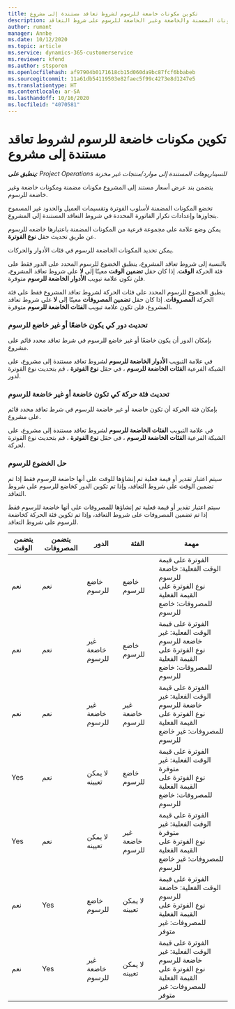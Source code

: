 ```yaml
---
title: تكوين مكونات خاضعة للرسوم لشروط تعاقد مستندة إلى مشروع
description: يقدم هذا الموضوع معلومات حول إعداد المكونات المضمنة والخاضعة وغير الخاضعة للرسوم على شروط التعاقد.
author: rumant
manager: Annbe
ms.date: 10/12/2020
ms.topic: article
ms.service: dynamics-365-customerservice
ms.reviewer: kfend
ms.author: stsporen
ms.openlocfilehash: af97904b0171618cb15d060da9bc87fcf6bbabeb
ms.sourcegitcommit: 11a61db54119503e82faec5f99c4273e8d1247e5
ms.translationtype: HT
ms.contentlocale: ar-SA
ms.lasthandoff: 10/16/2020
ms.locfileid: "4070581"
---
```

# <a name="configure-chargeable-components-of-a-project-based-contract-line"></a>تكوين مكونات خاضعة للرسوم لشروط تعاقد مستندة إلى مشروع

_**ينطبق على:** Project Operations للسيناريوهات المستندة إلى موارد/منتجات غير مخزنة‬_

يتضمن بند عرض أسعار مستند إلى المشروع مكونات مضمنة ومكونات خاضعة وغير خاضعة للرسوم.

تخضع المكونات المضمنة لأسلوب الفوترة وتقسيمات العميل والحدود غير المسموح بتجاوزها وإعدادات تكرار الفاتورة المحددة في شروط التعاقد المستندة إلى المشروع.

يمكن وضع علامة على مجموعة فرعية من المكونات المضمنة باعتبارها خاضعه للرسوم عن طريق تحديث حقل **نوع الفوترة**.

يمكن تحديد المكونات الخاضعة للرسوم في فئات الأدوار والحركات.

بالنسبة إلى شروط تعاقد المشروع، ينطبق الخضوع للرسوم المحدد على الدور فقط على فئة الحركة **الوقت**. إذا كان حقل **تضمين الوقت** معينّا إلى **لا** على شروط تعاقد المشروع، فلن تكون علامة تبويب **الأدوار الخاضعة للرسوم** متوفرة.

ينطبق الخضوع للرسوم المحدد على فئات الحركة لشروط تعاقد المشروع فقط على فئة الحركة **المصروفات**. إذا كان حقل **تضمين المصروفات** معينّا إلى **لا** على شروط تعاقد المشروع، فلن تكون علامة تبويب **الفئات الخاضعة للرسوم** متوفرة.

### <a name="update-a-role-to-be-chargeable-or-non-chargeable"></a>تحديث دور كي يكون خاضعًا أو غير خاضع للرسوم

بإمكان الدور أن يكون خاضعًا أو غير خاضع للرسوم في شرط تعاقد محدد قائم على مشروع.

في علامة التبويب **الأدوار الخاضعة للرسوم** لشروط تعاقد مستندة إلى مشروع، على الشبكة الفرعية **الفئات الخاضعة للرسوم** ، في حقل **نوع الفوترة** ، قم بتحديث نوع الفوترة لدور.

### <a name="update-a-transaction-category-to-be-chargeable-or-non-chargeable"></a>تحديث فئة حركة كي تكون خاضعة أو غير خاضعة للرسوم

بإمكان فئة الحركة أن تكون خاضعة أو غير خاضعة للرسوم في شرط تعاقد محدد قائم على مشروع.

في علامة التبويب **الفئات الخاضعة للرسوم** لشروط تعاقد مستندة إلى مشروع، على الشبكة الفرعية **الفئات الخاضعة للرسوم** ، في حقل **نوع الفوترة** ، قم بتحديث نوع الفوترة لحركة.

### <a name="resolve-chargeability"></a>حل الخضوع للرسوم

سيتم اعتبار تقدير أو قيمة فعلية تم إنشاؤها للوقت على أنها خاضعة للرسوم فقط إذا تم تضمين الوقت على شروط التعاقد، وإذا تم تكوين الدور كخاضع للرسوم على شروط التعاقد.

سيتم اعتبار تقدير أو قيمة فعلية تم إنشاؤها للمصروفات على أنها خاضعة للرسوم فقط إذا تم تضمين المصروفات على شروط التعاقد، وإذا تم تكوين فئة الحركة كخاضعة للرسوم على شروط التعاقد.

| يتضمن الوقت | يتضمن المصروفات | الدور | الفئة | مهمة |
| --- | --- | --- | --- | --- |
| ‏‏نعم | ‏‏نعم | خاضع للرسوم | خاضع للرسوم | الفوترة على قيمة الوقت الفعلية: خاضعة للرسوم </br>نوع الفوترة على القيمة الفعلية للمصروفات: خاضع للرسوم |
| ‏‏نعم | ‏‏نعم | غير خاضعة للرسوم | خاضع للرسوم | الفوترة على قيمة الوقت الفعلية: غير خاضعة للرسوم </br>نوع الفوترة على القيمة الفعلية للمصروفات: خاضع للرسوم |
| ‏‏نعم | ‏‏نعم | غير خاضعة للرسوم | غير خاضعة للرسوم | الفوترة على قيمة الوقت الفعلية: غير خاضعة للرسوم </br>نوع الفوترة على القيمة الفعلية للمصروفات: غير خاضع للرسوم |
| Yes | ‏‏نعم | لا يمكن تعيينه | خاضع للرسوم | الفوترة على قيمة الوقت الفعلية: غير متوفرة </br>نوع الفوترة على القيمة الفعلية للمصروفات: خاضع للرسوم |
| Yes | ‏‏نعم | لا يمكن تعيينه | غير خاضعة للرسوم | الفوترة على قيمة الوقت الفعلية: غير متوفرة </br>نوع الفوترة على القيمة الفعلية للمصروفات: غير خاضع للرسوم |
| ‏‏نعم | Yes | خاضع للرسوم | لا يمكن تعيينه | الفوترة على قيمة الوقت الفعلية: خاضعة للرسوم </br>نوع الفوترة على القيمة الفعلية للمصروفات: غير متوفر |
| ‏‏نعم | Yes | غير خاضعة للرسوم | لا يمكن تعيينه | الفوترة على قيمة الوقت الفعلية: غير خاضعة للرسوم </br> نوع الفوترة على القيمة الفعلية للمصروفات: غير متوفر |
